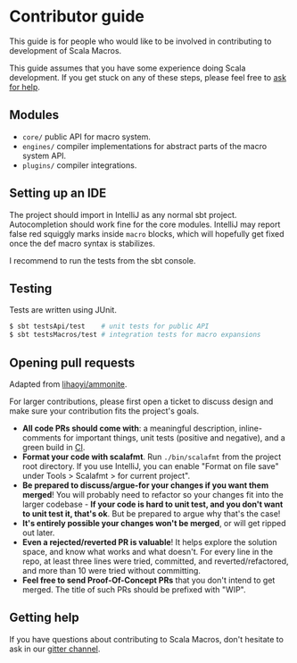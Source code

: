 # Contributor guide

This guide is for people who would like to be involved in contributing to
development of Scala Macros.

This guide assumes that you have some experience doing Scala
development. If you get stuck on any of these steps, please feel free
to [ask for help](#getting-help).

## Modules

- `core/` public API for macro system.
- `engines/` compiler implementations for abstract parts of the macro system API.
- `plugins/` compiler integrations.

## Setting up an IDE

The project should import in IntelliJ as any normal sbt project.
Autocompletion should work fine for the core modules.
IntelliJ may report false red squiggly marks inside `macro` blocks, which will
hopefully get fixed once the def macro syntax is stabilizes.

I recommend to run the tests from the sbt console.

## Testing

Tests are written using JUnit.

```sh
$ sbt testsApi/test    # unit tests for public API
$ sbt testsMacros/test # integration tests for macro expansions
```

## Opening pull requests

Adapted from [lihaoyi/ammonite](https://github.com/lihaoyi/Ammonite).

For larger contributions, please first open a ticket to discuss design and make
sure your contribution fits the project's goals.

- **All code PRs should come with**: a meaningful description, inline-comments
  for important things, unit tests (positive and negative), and a green build
  in [CI](https://travis-ci.org/scalacenter/macros).
- **Format your code with scalafmt**. Run `./bin/scalafmt` from the project
  root directory. If you use IntelliJ, you can enable "Format on file save"
  under Tools > Scalafmt > for current project".
- **Be prepared to discuss/argue-for your changes if you want them merged**!
  You will probably need to refactor so your changes fit into the larger
  codebase - **If your code is hard to unit test, and you don't want to unit
  test it, that's ok**. But be prepared to argue why that's the case!
- **It's entirely possible your changes won't be merged**, or will get ripped
  out later.
- **Even a rejected/reverted PR is valuable**! It helps explore the solution
  space, and know what works and what doesn't. For every line in the repo, at
  least three lines were tried, committed, and reverted/refactored, and more
  than 10 were tried without committing.
- **Feel free to send Proof-Of-Concept PRs** that you don't intend to get merged.
  The title of such PRs should be prefixed with "WIP".

## Getting help

If you have questions about contributing to Scala Macros, don't
hesitate to ask in our
[gitter channel](https://gitter.im/scalacenter/macros-contributors).
